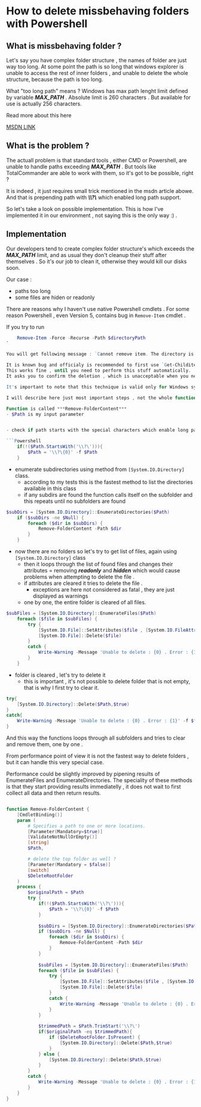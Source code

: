 # How to delete missbehaving folders with Powershell

## What is missbehaving folder ?
Let's say you have complex folder structure , the names of folder are just way too long. At some point the path is so long that windows explorer is unable to access the rest of inner folders , and unable to delete the whole structure, because the path is too long.

What "too long path" means ?
Windows has max path lenght limit defined by variable ***MAX_PATH*** .
Absolute limit is 260 characters . But available for use is actually 256 characters.

Read more about this here

[MSDN LINK](https://msdn.microsoft.com/en-us/library/windows/desktop/aa365247%28v=vs.85%29.aspx?f=255&MSPPError=-2147217396#maxpath)

## What is the problem ?
The actuall problem is that standard tools , either CMD or Powershell, are unable to handle paths exceeding ***MAX_PATH*** .
But tools like TotalCommander are able to work with them, so it's got to be possible, right ?

It is indeed , it just requires small trick mentioned in the msdn article abowe. And that is prepending path with ***\\\\?\\*** which enabled long path support.

So let's take a look on possible implementation.
This is how I've implemented it in our environment , not saying this is the only way :) .

## Implementation
Our developers tend to create complex folder structure's which exceeds the ***MAX_PATH*** limit, and as usual they don't cleanup their stuff after themselves . So it's our job to clean it, otherwise they would kill our disks soon.

Our case :
- paths too long
- some files are hiden or readonly

There are reasons why I haven't use native Powershell cmdlets .
For some reason Powershell , even Version 5,  contains bug in `Remove-Item` cmdlet .

If you try to run

``` Powershell
    Remove-Item -Force -Recurse -Path $directoryPath
`

You will get following message : `Cannot remove item. The directory is not empty.`

It is known bug and officialy is recommended to first use `Get-Childitem` with `recurse` parameter and pipe the results into `Remove-Item` .
This works fine , until you need to perform this stuff automatically.
It asks you to confirm the deletion , which is unacceptable when you need to automate it . I've read suggestions to use `-confirm:$false` but I had no luck here so I quickly realized I need to take more low level way and that is the almighty .NET .

It's important to note that this technique is valid only for Windows systems with version 6.3 and higher - Server 2012 R2 & Windows 8.1 .

I will describe here just most important steps , not the whole function.

Function is called ***Remove-FolderContent***
- $Path is my input parameter


- check if path starts with the special characters which enable long path support, if not prepend it.

```Powershell
    if(!($Path.StartsWith('\\?\'))){
        $Path = '\\?\{0}' -f $Path    
    }
```

- enumerate subdirectories  using method from `[System.IO.Directory]` class.
  - according to my tests this is the fastest method to list the directories available in this class
  - if any subdirs are found the function calls itself on the subfolder and this repeats until no subfolders are found

``` Powershell
$subDirs = [System.IO.Directory]::EnumerateDirectories($Path)
    if ($subDirs -ne $Null) {
        foreach ($dir in $subDirs) {
            Remove-FolderContent -Path $dir
        }
    }
```

- now there are no folders so let's try to get list of files, again using `[System.IO.Directory]` class
  - then it loops through the list of found files and changes their attributes = removing ***readonly*** and ***hidden*** which would cause problems when attempting to delete the file .
  - if attributes are cleared it tries to delete the file .
    - exceptions are here not considered as fatal , they are just displayed as warnings
  - one by one, the entire folder is cleared of all files.

``` Powershell
$subFiles = [System.IO.Directory]::EnumerateFiles($Path)
    foreach ($file in $subFiles) {
        try {
            [System.IO.File]::SetAttributes($file , [System.IO.FileAttributes]::Normal)
            [System.IO.File]::Delete($file)
        }
        catch {
            Write-Warning -Message 'Unable to delete : {0} . Error : {1}' -f $file , $_.exception.message
        }
    }
```

- folder is cleared , let's try to delete it
  - this is important , it's not possible to delete folder that is not empty, that is why I first try to clear it.
``` Powershell
try{
    [System.IO.Directory]::Delete($Path,$true)
}
catch{
    Write-Warning -Message 'Unable to delete : {0} . Error : {1}' -f $file , $_.exception.message
}
```

And this way the functions loops through all subfolders and tries to clear and remove them, one by one .

From performance point of view it is not the fastest way to delete folders , but it can
handle this very special case.

Performance could be slightly improved by pipening results of EnumerateFiles and EnumerateDirectories. The speciality of these methods is that they start providing results immediatelly , it does not wait to first collect all data and then return results.


``` Powershell

function Remove-FolderContent {
    [CmdletBinding()]
    param (
        # Specifies a path to one or more locations.
        [Parameter(Mandatory=$true)]
        [ValidateNotNullOrEmpty()]
        [string]
        $Path,

        # delete the top folder as well ?
        [Parameter(Mandatory = $false)]
        [switch]
        $DeleteRootFolder
    )
    process {
        $originalPath = $Path
        try { 
            if(!($Path.StartsWith('\\?\'))){
                $Path = '\\?\{0}' -f $Path    
            }
            
            $subDirs = [System.IO.Directory]::EnumerateDirectories($Path)
            if ($subDirs -ne $Null) {
                foreach ($dir in $subDirs) {
                    Remove-FolderContent -Path $dir
                }
            }
    
            $subFiles = [System.IO.Directory]::EnumerateFiles($Path)
            foreach ($file in $subFiles) {
                try {
                    [System.IO.File]::SetAttributes($file , [System.IO.FileAttributes]::Normal)
                    [System.IO.File]::Delete($file)
                }
                catch {
                    Write-Warning -Message 'Unable to delete : {0} . Error : {1}' -f $file , $_.exception.message
                }
            }
    
            $trimmedPath = $Path.TrimStart('\\?\')
            if($originalPath -eq $trimmedPath){
                if ($DeleteRootFolder.IsPresent) {
                    [System.IO.Directory]::Delete($Path,$true)
                }
            } else {
                [System.IO.Directory]::Delete($Path,$true)
            }
        }
        catch {
            Write-Warning -Message 'Unable to delete : {0} . Error : {1}' -f $Path , $_.exception.message
        }
    }
}
```